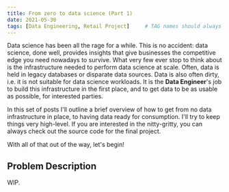 ```yaml
---
title: From zero to data science (Part 1)
date: 2021-05-30
tags: [Data Engineering, Retail Project]     # TAG names should always be lowercase
---
```


Data science has been all the rage for a while. This is no accident: data science, done well, provides insights that give businesses the competitive edge you need nowadays to survive. What very few ever stop to think about is the infrastructure needed to perform data science at scale. Often, data is held in legacy databases or disparate data sources. Data is also often dirty, i.e. it is not suitable for data science workloads. It is the **Data Engineer**'s job to build this infrastructure in the first place, and to get data to be as usable as possible, for interested parties.

In this set of posts I'll outline a brief overview of how to get from no data infrastructure in place, to having data ready for consumption. I'll try to keep things very high-level. If you are interested in the nitty-gritty, you can always check out the source code for the final project.

With all of that out of the way, let's begin!

## Problem Description

WIP.